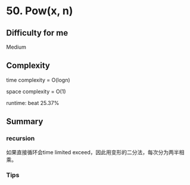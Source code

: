 # 50. Pow(x, n)
## Difficulty for me

Medium

## Complexity
time complexity = O(logn)

space complexity = O(1)

runtime: beat 25.37%

## Summary
### recursion

如果直接循环会time limited exceed，因此用变形的二分法，每次分为两半相乘。

### Tips

